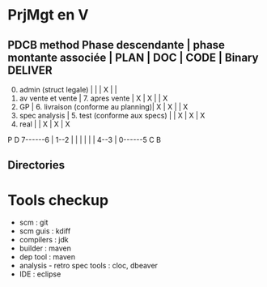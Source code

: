 PrjMgt en V
===========

PDCB method
Phase descendante         | phase montante associée             | PLAN | DOC | CODE | Binary DELIVER 
------------------------------------------------------------------------------------------------
0. admin (struct legale)  |                                     |      |  X  |      |    
1. av vente et vente      |  7. apres vente                     |   X  |  X  |      |   X
2. GP                     |  6. livraison (conforme au planning)|   X  |  X  |      |   X
3. spec analysis          |  5. test (conforme aux specs)       |      |  X  |  X   |   X
4. real                                                         |      |  X  |  X   |   X

P      D
7------6
| 1--2 |
| |  | |
| 4--3 |
0------5
C      B


Directories
-----------




Tools checkup
=============
- scm       : git
- scm guis  : kdiff
- compilers : jdk
- builder   : maven
- dep tool  : maven
- analysis - retro spec tools : cloc, dbeaver
- IDE       : eclipse
